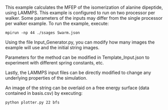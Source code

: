 This example calculates the MFEP of the isomerization of alanine dipeptide, using LAMMPS.  This example is configured to run on two processor per walker.
Some parameters of the inputs may differ from the single processor per walker example.
To run the example, execute:

```
mpirun -np 44 ./ssages Swarm.json
```

Using the file Input_Generator.py, you can modify how many images the example will use and the initial string images.  

Parameters for the method can be modified in Template_Input.json to experiment with different spring constants, etc.

Lastly, the LAMMPS input files can be directly modified to change any underlying properties of the simulation.

An image of the string can be overlaid on a free energy surface (data contained in basis.csv) by executing:
```
python plotter.py 22 bfs
```

